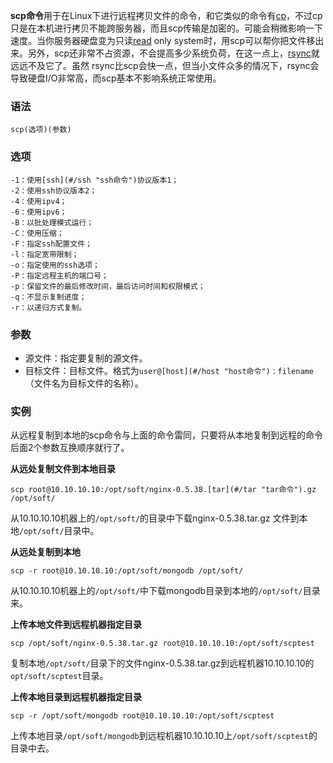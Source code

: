 **scp命令**用于在Linux下进行远程拷贝文件的命令，和它类似的命令有[cp](#/cp "cp命令")，不过cp只是在本机进行拷贝不能跨服务器，而且scp传输是加密的。可能会稍微影响一下速度。当你服务器硬盘变为只读[read](#/read "read命令") only system时，用scp可以帮你把文件移出来。另外，scp还非常不占资源，不会提高多少系统负荷，在这一点上，[rsync](#/rsync "rsync命令")就远远不及它了。虽然 rsync比scp会快一点，但当小文件众多的情况下，rsync会导致硬盘I/O非常高，而scp基本不影响系统正常使用。

### 语法  

```
scp(选项)(参数)
```

### 选项  

```
-1：使用[ssh](#/ssh "ssh命令")协议版本1；
-2：使用ssh协议版本2；
-4：使用ipv4；
-6：使用ipv6；
-B：以批处理模式运行；
-C：使用压缩；
-F：指定ssh配置文件；
-l：指定宽带限制；
-o：指定使用的ssh选项；
-P：指定远程主机的端口号；
-p：保留文件的最后修改时间，最后访问时间和权限模式；
-q：不显示复制进度；
-r：以递归方式复制。
```

### 参数  

*   源文件：指定要复制的源文件。
*   目标文件：目标文件。格式为`user@[host](#/host "host命令")：filename`（文件名为目标文件的名称）。

### 实例  

从远程复制到本地的scp命令与上面的命令雷同，只要将从本地复制到远程的命令后面2个参数互换顺序就行了。

**从远处复制文件到本地目录**

```
scp root@10.10.10.10:/opt/soft/nginx-0.5.38.[tar](#/tar "tar命令").gz /opt/soft/
```

从10.10.10.10机器上的`/opt/soft/`的目录中下载nginx-0.5.38.tar.gz 文件到本地`/opt/soft/`目录中。

**从远处复制到本地**

```
scp -r root@10.10.10.10:/opt/soft/mongodb /opt/soft/
```

从10.10.10.10机器上的`/opt/soft/`中下载mongodb目录到本地的`/opt/soft/`目录来。

**上传本地文件到远程机器指定目录**

```
scp /opt/soft/nginx-0.5.38.tar.gz root@10.10.10.10:/opt/soft/scptest
```

复制本地`/opt/soft/`目录下的文件nginx-0.5.38.tar.gz到远程机器10.10.10.10的`opt/soft/scptest`目录。

**上传本地目录到远程机器指定目录**

```
scp -r /opt/soft/mongodb root@10.10.10.10:/opt/soft/scptest
```

上传本地目录`/opt/soft/mongodb`到远程机器10.10.10.10上`/opt/soft/scptest`的目录中去。